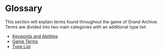 # Glossary

This section will explain terms found throughout the game of Grand Archive. Terms are divided into two main categories with an additional type list:

* [Keywords and Abilities](keywords-and-abilitie.md)
* [Game Terms](game-terms.md)
* [Type List](type-list.md)

